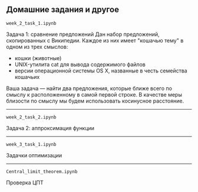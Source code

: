 Домашние задания и другое
---------------------

 	week_2_task_1.ipynb
Задача 1: сравнение предложений
Дан набор предложений, скопированных с Википедии. Каждое из них имеет "кошачью тему" в одном из трех смыслов:
- кошки (животные)
- UNIX-утилита cat для вывода содержимого файлов
- версии операционной системы OS X, названные в честь семейства кошачьих
    
Ваша задача — найти два предложения, которые ближе всего по смыслу к расположенному в самой первой строке. В качестве меры близости по смыслу мы будем использовать косинусное расстояние.

--------------------
 	week_2_task_2.ipynb
Задача 2: аппроксимация функции

--------------------
 	week_3_task_1.ipynb
  
Задачки оптимизации

--------------------
 	Central_limit_theorem.ipynb
  
Проверка ЦПТ
 
 
